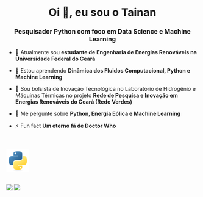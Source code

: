 <h1 align="center">Oi 👋, eu sou o Tainan</h1>
<h3 align="center">Pesquisador Python com foco em Data Science e Machine Learning</h3>

- 🔭 Atualmente sou **estudante de Engenharia de Energias Renováveis na Universidade Federal do Ceará**

- 🌱 Estou aprendendo **Dinâmica dos Fluidos Computacional, Python e Machine Learning**

- 👯 Sou bolsista de Inovação Tecnológica no Laboratório de Hidrogênio e Máquinas Térmicas no projeto **Rede de Pesquisa e Inovação em Energias Renováveis do Ceará (Rede Verdes)**

- 💬 Me pergunte sobre **Python, Energia Eólica e Machine Learning**

- ⚡ Fun fact **Um eterno fã de Doctor Who**

##

<div style="display: inline_block"><br>
  <a href="https://www.python.org" target="_blank" rel="noreferrer"> <img src="https://raw.githubusercontent.com/devicons/devicon/master/icons/python/python-original.svg" alt="python" width="60" height="60"/> </a> </p>
</div>

##

<div>
  <a href="https://linkedin.com/in/tainan-sousa"><img src="https://img.shields.io/badge/LinkedIn-0077B5?style=for-the-badge&logo=linkedin&logoColor=white target="blank"/></a>
  <a href="mailto:tdw0722@gmail.com"><img src="https://img.shields.io/badge/Gmail-D14836?style=for-the-badge&logo=gmail&logoColor=white" target="_blank"></a>
</div>
